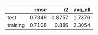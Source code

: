 |          |   rmse |     r2 |   avg_nll |
|:---------|-------:|-------:|----------:|
| test     | 0.7349 | 0.8757 |    1.7876 |
| training | 0.7108 | 0.886  |    2.3054 |